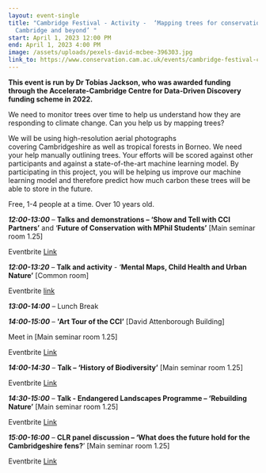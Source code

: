 ```yaml
---
layout: event-single
title: "Cambridge Festival - Activity -  ‘Mapping trees for conservation in
  Cambridge and beyond’ "
start: April 1, 2023 12:00 PM
end: April 1, 2023 4:00 PM
image: /assets/uploads/pexels-david-mcbee-396303.jpg
link_to: https://www.conservation.cam.ac.uk/events/cambridge-festival-changing-landscape-conservation
---
```

**This event is run by Dr Tobias Jackson, who was awarded funding through the Accelerate-Cambridge Centre for Data-Driven Discovery funding scheme in 2022.** 

We need to monitor trees over time to help us understand how they are responding to climate change. Can you help us by mapping trees? 

We will be using high-resolution aerial photographs covering Cambridgeshire as well as tropical forests in Borneo. We need your help manually outlining trees. Your efforts will be scored against other participants and against a state-of-the-art machine learning model. By participating in this project, you will be helping us improve our machine learning model and therefore predict how much carbon these trees will be able to store in the future.

Free, 1-4 people at a time. Over 10 years old.

***12:00-13:00*** – **Talks and demonstrations – ‘Show and Tell with CCI Partners’** and ‘**Future of Conservation** **with MPhil Students’** \[Main seminar room 1.25]

Eventbrite [Link](https://www.eventbrite.com/e/cambridge-festival-future-of-conservation-tickets-535897121717)

***12:00-13:20*** – **Talk and activity** - ‘**Mental Maps, Child Health and Urban Nature’** \[Common room]

Eventbrite [link](https://www.eventbrite.co.uk/e/changing-the-landscape-of-conservation-mental-maps-and-conservation-tickets-535820823507)

***13:00-14:00** –* Lunch Break

***14:00-15:00*** – **'Art Tour of the CCI’** \[David Attenborough Building]

Meet in \[Main seminar room 1.25]

Eventbrite [Link](https://www.eventbrite.com/e/cambridge-festival-cci-art-tour-tickets-535763823017)

***14:00-14:30*** – **Talk – ‘History of Biodiversity’** \[Main seminar room 1.25]

Eventbrite [Link](https://www.eventbrite.com/e/cambridge-festival-landscapes-biodiversity-and-regeneration-tickets-535889619277)

***14:30-15:00*** – **Talk - Endangered Landscapes Programme – ‘Rebuilding Nature’** \[Main seminar room 1.25]

Eventbrite [Link](https://www.eventbrite.com/e/cambridge-festival-landscapes-biodiversity-and-regeneration-tickets-535889619277)

***15:00-16:00*** – **CLR panel discussion – ‘What does the future hold for the Cambridgeshire fens?**’ \[Main seminar room 1.25]

Eventbrite [Link](https://eur03.safelinks.protection.outlook.com/?url=https%3A%2F%2Fwww.eventbrite.co.uk%2Fe%2Fcentre-for-landscape-regeneration-tickets-512033956347&data=05%7C01%7Cdll1000%40cam.ac.uk%7C4279609dadfb404dd48508db083c13b6%7C49a50445bdfa4b79ade3547b4f3986e9%7C1%7C0%7C638112826337398317%7CUnknown%7CTWFpbGZsb3d8eyJWIjoiMC4wLjAwMDAiLCJQIjoiV2luMzIiLCJBTiI6Ik1haWwiLCJXVCI6Mn0%3D%7C3000%7C%7C%7C&sdata=Nbs56kyQGp4fXx67eTUzo%2BRtL8SNxNMtvTiFbm%2FfZ%2FA%3D&reserved=0 "//www.eventbrite.co.uk/e/centre-for-landscape-regeneration-tickets-512033956347. Click or tap if you trust this link.")